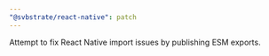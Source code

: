 ```yaml
---
"@svbstrate/react-native": patch
---
```


Attempt to fix React Native import issues by publishing ESM exports.
